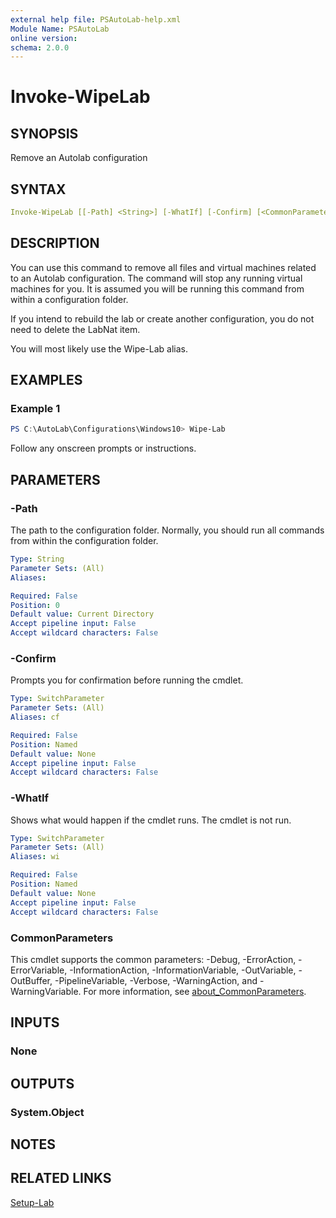 ```yaml
---
external help file: PSAutoLab-help.xml
Module Name: PSAutoLab
online version:
schema: 2.0.0
---
```


# Invoke-WipeLab

## SYNOPSIS

Remove an Autolab configuration

## SYNTAX

```yaml
Invoke-WipeLab [[-Path] <String>] [-WhatIf] [-Confirm] [<CommonParameters>]
```

## DESCRIPTION

You can use this command to remove all files and virtual machines related to an Autolab configuration.
The command will stop any running virtual machines for you.
It is assumed you will be running this command from within a configuration folder.

If you intend to rebuild the lab or create another configuration, you do not need to delete the LabNat item.

You will most likely use the Wipe-Lab alias.

## EXAMPLES

### Example 1

```powershell
PS C:\AutoLab\Configurations\Windows10> Wipe-Lab
```

Follow any onscreen prompts or instructions.

## PARAMETERS

### -Path

The path to the configuration folder. Normally, you should run all commands from within the configuration folder.

```yaml
Type: String
Parameter Sets: (All)
Aliases:

Required: False
Position: 0
Default value: Current Directory
Accept pipeline input: False
Accept wildcard characters: False
```

### -Confirm

Prompts you for confirmation before running the cmdlet.

```yaml
Type: SwitchParameter
Parameter Sets: (All)
Aliases: cf

Required: False
Position: Named
Default value: None
Accept pipeline input: False
Accept wildcard characters: False
```

### -WhatIf

Shows what would happen if the cmdlet runs. The cmdlet is not run.

```yaml
Type: SwitchParameter
Parameter Sets: (All)
Aliases: wi

Required: False
Position: Named
Default value: None
Accept pipeline input: False
Accept wildcard characters: False
```

### CommonParameters

This cmdlet supports the common parameters: -Debug, -ErrorAction, -ErrorVariable, -InformationAction, -InformationVariable, -OutVariable, -OutBuffer, -PipelineVariable, -Verbose, -WarningAction, and -WarningVariable. For more information, see [about_CommonParameters](http://go.microsoft.com/fwlink/?LinkID=113216).

## INPUTS

### None

## OUTPUTS

### System.Object

## NOTES

## RELATED LINKS

[Setup-Lab]()
